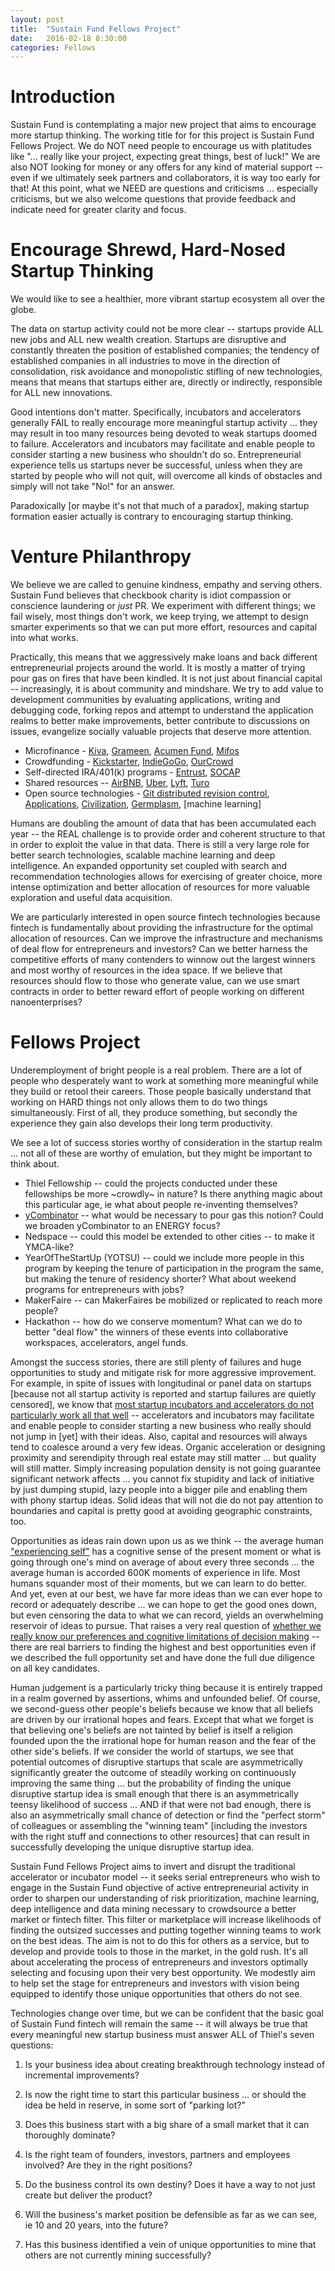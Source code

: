 ```yaml
---
layout: post
title:  "Sustain Fund Fellows Project"
date:   2016-02-18 8:30:00
categories: Fellows
---
```

# Introduction
Sustain Fund is contemplating a major new project that aims to encourage more startup thinking.  The working title for for this project is Sustain Fund Fellows Project.  We do NOT need people to encourage us with platitudes like "... really like your project, expecting great things, best of luck!"  We are also NOT looking for money or any offers for any kind of material support -- even if we ultimately seek partners and collaborators, it is way too early for that!  At this point, what we NEED are questions and criticisms ... especially criticisms, but we also welcome questions that provide feedback and indicate need for greater clarity and focus.

# Encourage Shrewd, Hard-Nosed Startup Thinking

We would like to see a healthier, more vibrant startup ecosystem all over the globe.  

The data on startup activity could not be more clear -- startups provide ALL new jobs and ALL new wealth creation.  Startups are disruptive and constantly threaten the position of established companies; the tendency of established companies in all industries to move in the direction of consolidation, risk avoidance and monopolistic stifling of new technologies, means that means that startups either are, directly or indirectly, responsible for ALL new innovations.

Good intentions don't matter.  Specifically, incubators and accelerators generally FAIL to really encourage more meaningful startup activity ... they may result in too many resources being devoted to weak startups doomed to failure.  Accelerators and incubators may facilitate and enable people to consider starting a new business who shouldn't do so.  Entrepreneurial experience tells us startups never be successful, unless when they are started by people who will not quit, will overcome all kinds of obstacles and simply will not take "No!" for an answer.  

Paradoxically [or maybe it's not that much of a paradox], making startup formation easier actually is contrary to encouraging startup thinking.

# Venture Philanthropy
We believe we are called to genuine kindness, empathy and serving others.  Sustain Fund believes that checkbook charity is idiot compassion or conscience laundering or *just* PR.  We experiment with different things; we fail wisely, most things don't work, we keep trying, we attempt to design smarter experiments so that we can put more effort, resources and capital into what works.

Practically, this means that we aggressively make loans and back different entrepreneurial projects around the world. It is mostly a matter of trying pour gas on fires that have been kindled. It is not just about financial capital -- increasingly, it is about community and mindshare. We try to add value to development communities by evaluating applications, writing and debugging code, forking repos and attempt to understand the application realms to better make improvements, better contribute to discussions on issues, evangelize socially valuable projects that deserve more attention.  

* Microfinance - [Kiva](https://fellowsblog.kiva.org/), [Grameen](http://www.grameenfoundation.org/jobs/grameen-foundation-fellow), [Acumen Fund](http://acumen.org/blog/fellows/), [Mifos](http://mifos.org/)
* Crowdfunding - [Kickstarter](https://www.krowdster.co/backer-directory), [IndieGoGo](https://www.indiegogo.com/partners/kiva), [OurCrowd](http://blog.ourcrowd.com/)
* Self-directed IRA/401(k) programs - [Entrust](http://www.theentrustgroup.com/learning-center), [SOCAP](http://socialcapitalmarkets.net/)
* Shared resources -- [AirBNB](http://blog.airbnb.com/), [Uber](https://devblog.uber.com/), [Lyft](http://blog.lyft.com/), [Turo](https://turo.com/how-turo-works)
* Open source technologies - [Git distributed revision control](https://github.com/blog), [Applications](http://aosabook.org/en/index.html), [Civilization](http://opensourceecology.org/), [Germplasm](http://opengermplasm.info/), [machine learning]

Humans are doubling the amount of data that has been accumulated each year -- the REAL challenge is to provide order and coherent structure to that in order to exploit the value in that data. There is still a very large role for better search technologies, scalable machine learning and deep intelligence.  An expanded opportunity set coupled with search and recommendation technologies allows for exercising of greater choice, more intense optimization and better allocation of resources for more valuable exploration and useful data acquisition.  

We are particularly interested in open source fintech technologies because fintech is fundamentally about providing the infrastructure for the optimal allocation of resources. Can we improve the infrastructure and mechanisms of deal flow for entrepreneurs and investors?  Can we better harness the competitive efforts of many contenders to winnow out the largest winners and most worthy of resources in the idea space.  If we believe that resources should flow to those who generate value, can we use smart contracts in order to better reward effort of people working on different nanoenterprises?


# Fellows Project

Underemployment of bright people is a real problem.  There are a lot of people who desperately want to work at something more meaningful while they build or retool their careers.  Those people basically understand that working on HARD things not only allows them to do two things simultaneously.  First of all, they produce something, but secondly the experience they gain also develops their long term productivity.

We see a lot of success stories worthy of consideration in the startup realm ... not all of these are worthy of emulation, but they might be important to think about.

* Thiel Fellowship -- could the projects conducted under these fellowships be more ~crowdly~ in nature? Is there anything magic about this particular age, ie what about people re-inventing themselves?  
* [yCombinator](http://www.ycombinator.com/faq/) -- what would be necessary to pour gas this notion?  Could we broaden yCombinator to an ENERGY focus?
* Nedspace -- could this model be extended to other cities -- to make it YMCA-like?
* YearOfTheStartUp (YOTSU) -- could we include more people in this program by keeping the tenure of participation in the program the same, but making the tenure of residency shorter?  What about weekend programs for entrepreneurs with jobs?
* MakerFaire -- can MakerFaires be mobilized or replicated to reach more people?  
* Hackathon -- how do we conserve momentum?  What can we do to better "deal flow" the winners of these events into collaborative workspaces, accelerators, angel funds.

Amongst the success stories, there are still plenty of failures and huge opportunities to study and mitigate risk for more aggressive improvement.  For example, in spite of issues with longitudinal or panel data on startups [because not all startup activity is reported and startup failures are quietly censored], we know that [most startup incubators and accelerators do not particularly work all that well](http://thenextweb.com/insider/2015/05/18/why-startup-incubators-dont-work/) -- accelerators and incubators may facilitate and enable people to consider starting a new business who really should not jump in [yet] with their ideas.  Also, capital and resources will always tend to coalesce around a very few ideas.  Organic acceleration or designing proximity and serendipity through real estate may still matter ... but quality will still matter. Simply increasing population density is not going guarantee significant network affects ... you cannot fix stupidity and lack of initiative by just dumping stupid, lazy people into a bigger pile and enabling them with phony startup ideas. Solid ideas that will not die do not pay attention to boundaries and capital is pretty good at avoiding geographic constraints, too.

Opportunities as ideas rain down upon us as we think -- the average human ["experiencing self"](https://www.ted.com/talks/daniel_kahneman_the_riddle_of_experience_vs_memory?language=en) has a cognitive sense of the present moment or what is going through one's mind on average of about every three seconds ... the average human is accorded 600K moments of experience in life.  Most humans squander most of their moments, but we can learn to do better.  And yet, even at our best, we have far more ideas than we can ever hope to record or adequately describe ... we can hope to get the good ones down, but even censoring the data to what we can record, yields an overwhelming reservoir of ideas to pursue.  That raises a very real question of [whether we really know our preferences and cognitive limitations of decision making](https://www.ted.com/talks/dan_ariely_asks_are_we_in_control_of_our_own_decisions) -- there are real barriers to finding the highest and best opportunities even if we described the full opportunity set and have done the full due diligence on all key candidates.  

Human judgement is a particularly tricky thing because it is entirely trapped in a realm governed by assertions, whims and unfounded belief.  Of course, we second-guess other people's beliefs because we know that all beliefs are driven by our irrational hopes and fears. Except that what we forget is that believing one's beliefs are not tainted by belief is itself a religion founded upon the the irrational hope for human reason and the fear of the other side's beliefs.  If we consider the world of startups, we see that potential outcomes of disruptive startups that scale are asymmetrically significantly greater the outcome of steadily working on continuously improving the same thing ... but the probability of finding the unique disruptive startup idea is small enough that there is an asymmetrically teensy likelihood of success ... AND if that were not bad enough, there is also an asymmetrically small chance of detection or find the "perfect storm" of colleagues or assembling the "winning team" [including the investors with the right stuff and connections to other resources] that can result in successfully developing the unique disruptive startup idea.    

Sustain Fund Fellows Project aims to invert and disrupt the traditional accelerator or incubator model -- it seeks serial entrepreneurs who wish to engage in the Sustain Fund objective of active entrepreneurial activity in order to sharpen our understanding of risk prioritization, machine learning, deep intelligence and data mining necessary to crowdsource a better market or fintech filter.  This filter or marketplace will increase likelihoods of finding the outsized successes and putting together winning teams to work on the best ideas.  The aim is not to do this for others as a service, but to develop and provide tools to those in the market, in the gold rush.  It's all about accelerating the process of entrepreneurs and investors optimally selecting and focusing upon their very best opportunity.  We modestly aim to help set the stage for entrepreneurs and investors with vision being equipped to identify those unique opportunities that others do not see.  

Technologies change over time, but we can be confident that the basic goal of Sustain Fund fintech will remain the same -- it will always be true that every meaningful new startup business must answer ALL of Thiel's seven questions:

1. Is your business idea about creating breakthrough technology instead of incremental improvements?

2. Is now the right time to start this particular business ... or should the idea be held in reserve, in some sort of "parking lot?"

3. Does this business start with a big share of a small market that it can thoroughly dominate?

4. Is the right team of founders, investors, partners and employees involved? Are they in the right positions?

5. Do the business control its own destiny?  Does it have a way to not just create but deliver the product?

6. Will the business's market position be defensible as far as we can see, ie 10 and 20 years, into the future?

7. Has this business identified a vein of unique opportunities to mine that others are not currently mining successfully?

